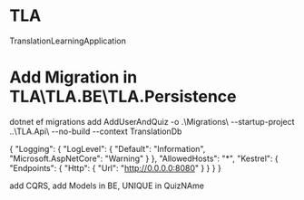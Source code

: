 # TLA
TranslationLearningApplication

# Add Migration in TLA\TLA.BE\TLA.Persistence
dotnet ef migrations add AddUserAndQuiz -o .\Migrations\ --startup-project ..\TLA.Api\ --no-build --context TranslationDb

{
  "Logging": {
    "LogLevel": {
      "Default": "Information",
      "Microsoft.AspNetCore": "Warning"
    }
  },
  "AllowedHosts": "*",
  "Kestrel": {
    "Endpoints": {
      "Http": {
        "Url": "http://0.0.0.0:8080"
      }
    }
  }
}

add CQRS, add Models in BE, UNIQUE in QuizNAme